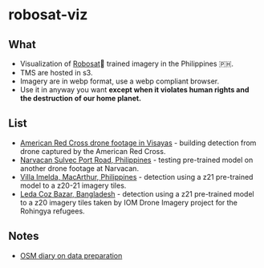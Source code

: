 # robosat-viz

## What

* Visualization of [Robosat](https://github.com/mapbox/robosat/)🤖  trained imagery in the Philippines 🇵🇭.
* TMS are hosted in s3.
* Imagery are in webp format, use a webp compliant browser. 
* Use it in anyway you want **except when it violates human rights and the destruction of our home planet.**

## List
* [American Red Cross drone footage in Visayas](https://maning.github.io/robosat-viz/arc.html) - building detection from drone captured by the American Red Cross.
* [Narvacan Sulvec Port Road, Philippines](https://maning.github.io/robosat-viz/narvacan-sulvec.html) - testing pre-trained model on another drone footage at Narvacan.
* [Villa Imelda, MacArthur, Philippines](https://maning.github.io/robosat-viz/villaimelda-macarthur.html) - detection using a z21 pre-trained model to a z20-21 imagery tiles.
* [Leda Coz Bazar, Bangladesh](https://maning.github.io/robosat-viz/leda-cox-bazar.html) - detection using a z21 pre-trained model to a z20 imagery tiles taken by IOM Drone Imagery project for the Rohingya refugees.

## Notes

* [OSM diary on data preparation](https://www.openstreetmap.org/user/maning/diary/44462)

